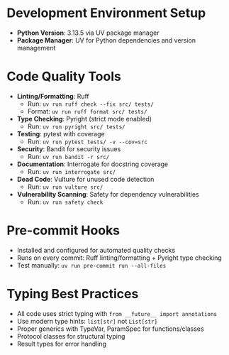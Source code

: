 # Development Environment Setup
- **Python Version**: 3.13.5 via UV package manager
- **Package Manager**: UV for Python dependencies and version management

# Code Quality Tools
- **Linting/Formatting**: Ruff
  - Run: `uv run ruff check --fix src/ tests/`
  - Format: `uv run ruff format src/ tests/`
- **Type Checking**: Pyright (strict mode enabled)
  - Run: `uv run pyright src/ tests/`
- **Testing**: pytest with coverage
  - Run: `uv run pytest tests/ -v --cov=src`
- **Security**: Bandit for security issues
  - Run: `uv run bandit -r src/`
- **Documentation**: Interrogate for docstring coverage
  - Run: `uv run interrogate src/`
- **Dead Code**: Vulture for unused code detection
  - Run: `uv run vulture src/`
- **Vulnerability Scanning**: Safety for dependency vulnerabilities
  - Run: `uv run safety check`

# Pre-commit Hooks
- Installed and configured for automated quality checks
- Runs on every commit: Ruff linting/formatting + Pyright type checking
- Test manually: `uv run pre-commit run --all-files`

# Typing Best Practices
- All code uses strict typing with `from __future__ import annotations`
- Use modern type hints: `list[str]` not `List[str]`
- Proper generics with TypeVar, ParamSpec for functions/classes
- Protocol classes for structural typing
- Result types for error handling

